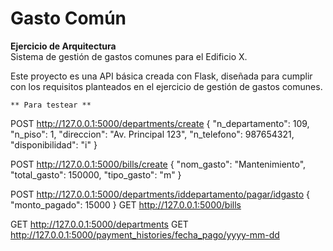 # Gasto Común

**Ejercicio de Arquitectura**  
Sistema de gestión de gastos comunes para el Edificio X.

Este proyecto es una API básica creada con Flask, diseñada para cumplir con los requisitos planteados en el ejercicio de gestión de gastos comunes.


    ** Para testear ** 
POST http://127.0.0.1:5000/departments/create
{
    "n_departamento": 109,
    "n_piso": 1,
    "direccion": "Av. Principal 123",
    "n_telefono": 987654321,
    "disponibilidad": "i"
}

POST http://127.0.0.1:5000/bills/create
{
    "nom_gasto": "Mantenimiento",
    "total_gasto": 150000,
    "tipo_gasto": "m"
}

POST http://127.0.0.1:5000/departments/iddepartamento/pagar/idgasto
{
    "monto_pagado": 15000
}
GET http://127.0.0.1:5000/bills

GET http://127.0.0.1:5000/departments
GET http://127.0.0.1:5000/payment_histories/fecha_pago/yyyy-mm-dd

